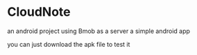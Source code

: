 # CloudNote
an android project
using Bmob as a server
a simple android app

you can just download the apk file to test it
